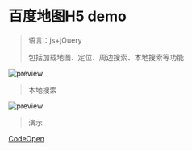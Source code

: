 # 百度地图H5 demo
> 语言：js+jQuery
>
> 包括加载地图、定位、周边搜索、本地搜索等功能

![preview](documentation/1.png)

> 本地搜索

![preview](documentation/2.png)

> 演示

[CodeOpen](https://codepen.io/zymbth/pen/poPoLgq)
